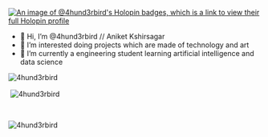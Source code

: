[![An image of @4hund3rbird's Holopin badges, which is a link to view their full Holopin profile](https://holopin.me/4hund3rbird)](https://holopin.io/@4hund3rbird)

- 👋 Hi, I’m @4hund3rbird // Aniket Kshirsagar
- 👀 I’m interested doing projects which are made of technology and art
- 🌱 I’m currently a engineering student learning artificial intelligence and data science
<!---
4hund3rbird/4hund3rbird is a ✨ special ✨ repository because its `README.md` (this file) appears on your GitHub profile.
You can click the Preview link to take a look at your changes.
--->

<p><img align="left" src="https://github-readme-stats.vercel.app/api/top-langs?username=4hund3rbird&show_icons=true&locale=en&layout=compact" alt="4hund3rbird" /></p><br>

<p>&nbsp;<img align="center" src="https://github-readme-stats.vercel.app/api?username=4hund3rbird&show_icons=true&locale=en" alt="4hund3rbird" /></p><br>

<p><img align="center" src="https://github-readme-streak-stats.herokuapp.com/?user=4hund3rbird&" alt="4hund3rbird" /></p>
